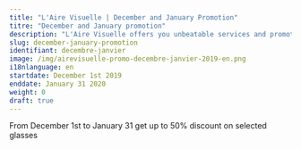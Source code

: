 ```yaml
---
title: "L'Aire Visuelle | December and January Promotion"
titre: "December and January promotion"
description: "L'Aire Visuelle offers you unbeatable services and promotions near you."
slug: december-january-promotion
identifiant: decembre-janvier
image: /img/airevisuelle-promo-decembre-janvier-2019-en.png
i18nlanguage: en
startdate: December 1st 2019
enddate: January 31 2020
weight: 0
draft: true
---
```


From December 1st to January 31 get up to 50% discount on selected glasses
